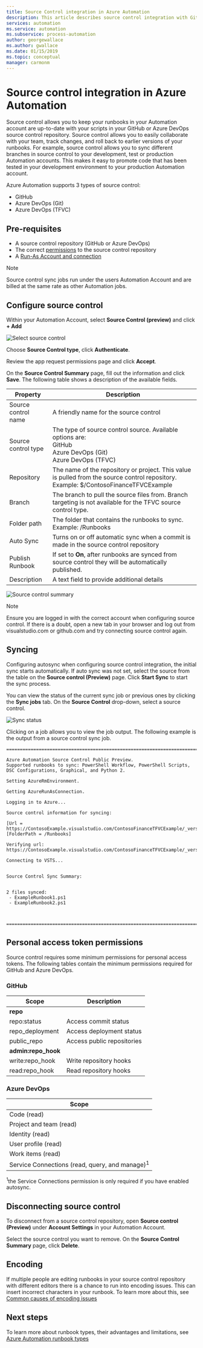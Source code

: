 ```yaml
---
title: Source Control integration in Azure Automation
description: This article describes source control integration with GitHub in Azure Automation.
services: automation
ms.service: automation
ms.subservice: process-automation
author: georgewallace
ms.author: gwallace
ms.date: 01/15/2019
ms.topic: conceptual
manager: carmonm
---
```

# Source control integration in Azure Automation

Source control allows you to keep your runbooks in your Automation account are up-to-date with your scripts in your GitHub or Azure DevOps source control repository. Source control allows you to easily collaborate with your team, track changes, and roll back to earlier versions of your runbooks. For example, source control allows you to sync different branches in source control to your development, test or production Automation accounts. This makes it easy to promote code that has been tested in your development environment to your production Automation account.

Azure Automation supports 3 types of source control:

* GitHub
* Azure DevOps (Git)
* Azure DevOps (TFVC)

## Pre-requisites

* A source control repository (GitHub or Azure DevOps)
* The correct [permissions](#personal-access-token-permissions) to the source control repository
* A [Run-As Account and connection](manage-runas-account.md)

> [!NOTE]
> Source control sync jobs run under the users Automation Account and are billed at the same rate as other Automation jobs.

## Configure source control

Within your Automation Account, select **Source Control (preview)** and click **+ Add**

![Select source control](./media/source-control-integration/select-source-control.png)

Choose **Source Control type**, click **Authenticate**.

Review the app request permissions page and click **Accept**.

On the **Source Control Summary** page, fill out the information and click **Save**. The following table shows a description of the available fields.

|Property  |Description  |
|---------|---------|
|Source control name     | A friendly name for the source control        |
|Source control type     | The type of source control source. Available options are:</br> GitHub</br>Azure DevOps (Git)</br> Azure DevOps (TFVC)        |
|Repository     | The name of the repository or project. This value is pulled from the source control repository. Example: $/ContosoFinanceTFVCExample         |
|Branch     | The branch to pull the source files from. Branch targeting is not available for the TFVC source control type.          |
|Folder path     | The folder that contains the runbooks to sync. Example: /Runbooks         |
|Auto Sync     | Turns on or off automatic sync when a commit is made in the source control repository         |
|Publish Runbook     | If set to **On**, after runbooks are synced from source control they will be automatically published.         |
|Description     | A text field to provide additional details        |

![Source control summary](./media/source-control-integration/source-control-summary.png)

> [!NOTE]
> Ensure you are logged in with the correct account when configuring source control. If there is a doubt, open a new tab in your browser and log out from visualstudio.com or github.com and try connecting source control again.

## Syncing

Configuring autosync when configuring source control integration, the initial sync starts automatically. If auto sync was not set, select the source from the table on the **Source control (Preview)** page. Click **Start Sync** to start the sync process.

You can view the status of the current sync job or previous ones by clicking the **Sync jobs** tab. On the **Source Control** drop-down, select a source control.

![Sync status](./media/source-control-integration/sync-status.png)

Clicking on a job allows you to view the job output. The following example is the output from a source control sync job.

```output
========================================================================================================

Azure Automation Source Control Public Preview.
Supported runbooks to sync: PowerShell Workflow, PowerShell Scripts, DSC Configurations, Graphical, and Python 2.

Setting AzureRmEnvironment.

Getting AzureRunAsConnection.

Logging in to Azure...

Source control information for syncing:

[Url = https://ContosoExample.visualstudio.com/ContosoFinanceTFVCExample/_versionControl] [FolderPath = /Runbooks]

Verifying url: https://ContosoExample.visualstudio.com/ContosoFinanceTFVCExample/_versionControl

Connecting to VSTS...


Source Control Sync Summary:


2 files synced:
 - ExampleRunbook1.ps1
 - ExampleRunbook2.ps1



========================================================================================================
```

## Personal access token permissions

Source control requires some minimum permissions for personal access tokens. The following tables contain the minimum permissions required for GitHub and Azure DevOps.

### GitHub

|Scope  |Description  |
|---------|---------|
|**repo**     |         |
|repo:status     | Access commit status         |
|repo_deployment      | Access deployment status         |
|public_repo     | Access public repositories         |
|**admin:repo_hook**     |         |
|write:repo_hook     | Write repository hooks         |
|read:repo_hook|Read repository hooks|

### Azure DevOps

|Scope  |
|---------|
|Code (read)     |
|Project and team (read)|
|Identity (read)      |
|User profile (read)     |
|Work items (read)    |
|Service Connections (read, query, and manage)<sup>1</sup>    |

<sup>1</sup>the Service Connections permission is only required if you have enabled autosync.

## Disconnecting source control

To disconnect from a source control repository, open **Source control (Preview)** under **Account Settings** in your Automation Account.

Select the source control you want to remove. On the **Source Control Summary** page, click **Delete**.

## Encoding

If multiple people are editing runbooks in your source control repository with different editors there is a chance to run into encoding issues. This can insert incorrect characters in your runbook. To learn more about this, see [Common causes of encoding issues](/powershell/scripting/components/vscode/understanding-file-encoding#common-causes-of-encoding-issues)

## Next steps

To learn more about runbook types, their advantages and limitations, see [Azure Automation runbook types](automation-runbook-types.md)


